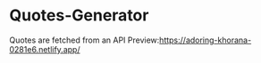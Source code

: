 # Quotes-Generator
Quotes are fetched from an API
Preview:https://adoring-khorana-0281e6.netlify.app/
